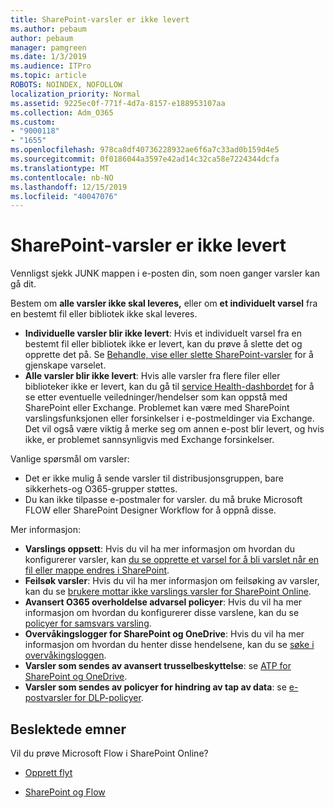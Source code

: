 ```yaml
---
title: SharePoint-varsler er ikke levert
ms.author: pebaum
author: pebaum
manager: pamgreen
ms.date: 1/3/2019
ms.audience: ITPro
ms.topic: article
ROBOTS: NOINDEX, NOFOLLOW
localization_priority: Normal
ms.assetid: 9225ec0f-771f-4d7a-8157-e188953107aa
ms.collection: Adm_O365
ms.custom:
- "9000118"
- "1655"
ms.openlocfilehash: 978ca8df40736228932ae6f6a7c33ad0b159d4e5
ms.sourcegitcommit: 0f0186044a3597e42ad14c32ca58e7224344dcfa
ms.translationtype: MT
ms.contentlocale: nb-NO
ms.lasthandoff: 12/15/2019
ms.locfileid: "40047076"
---
```

# <a name="sharepoint-alert-notifications-not-delivered"></a>SharePoint-varsler er ikke levert

Vennligst sjekk JUNK mappen i e-posten din, som noen ganger varsler kan gå dit.

Bestem om **alle varsler ikke skal leveres,** eller om **et individuelt varsel** fra en bestemt fil eller bibliotek ikke skal leveres.

- **Individuelle varsler blir ikke levert**: Hvis et individuelt varsel fra en bestemt fil eller bibliotek ikke er levert, kan du prøve å slette det og opprette det på. Se [Behandle, vise eller slette SharePoint-varsler](https://support.office.com/article/manage-view-or-delete-sharepoint-alerts-99dfb19c-9a90-4a8c-aba1-aa8c8afb0de2?ui=en-US&rs=&ad=US#ID0EAADAAA=Online) for å gjenskape varselet.
- **Alle varsler blir ikke levert**: Hvis alle varsler fra flere filer eller biblioteker ikke er levert, kan du gå til [service Health-dashbordet](https://admin.microsoft.com/AdminPortal/Home#/servicehealth) for å se etter eventuelle veiledninger/hendelser som kan oppstå med SharePoint eller Exchange. Problemet kan være med SharePoint varslingsfunksjonen eller forsinkelser i e-postmeldinger via Exchange. Det vil også være viktig å merke seg om annen e-post blir levert, og hvis ikke, er problemet sannsynligvis med Exchange forsinkelser.

Vanlige spørsmål om varsler:

- Det er ikke mulig å sende varsler til distribusjonsgruppen, bare sikkerhets-og O365-grupper støttes.
- Du kan ikke tilpasse e-postmaler for varsler. du må bruke Microsoft FLOW eller SharePoint Designer Workflow for å oppnå disse.

Mer informasjon:

- **Varslings oppsett**: Hvis du vil ha mer informasjon om hvordan du konfigurerer varsler, kan [du se opprette et varsel for å bli varslet når en fil eller mappe endres i SharePoint](https://support.office.com/article/create-an-alert-to-get-notified-when-a-file-or-folder-changes-in-sharepoint-e5a79e7b-a146-46da-a9ef-d65409ba8918).
- **Feilsøk varsler**: Hvis du vil ha mer informasjon om feilsøking av varsler, kan du se [brukere mottar ikke varslings varsler for SharePoint Online](https://docs.microsoft.com/sharepoint/support/sites/no-alert-notifications).
- **Avansert O365 overholdelse advarsel policyer**: Hvis du vil ha mer informasjon om hvordan du konfigurerer disse varslene, kan du se [policyer for samsvars varsling](https://docs.microsoft.com/office365/securitycompliance/alert-policies).
- **Overvåkingslogger for SharePoint og OneDrive**: Hvis du vil ha mer informasjon om hvordan du henter disse hendelsene, kan du se [søke i overvåkingsloggen](https://docs.microsoft.com/office365/securitycompliance/search-the-audit-log-in-security-and-compliance#search-the-audit-log).
- **Varsler som sendes av avansert trusselbeskyttelse**: se [ATP for SharePoint og OneDrive](https://docs.microsoft.com/office365/securitycompliance/atp-for-spo-odb-and-teams).
- **Varsler som sendes av policyer for hindring av tap av data**: se [e-postvarsler for DLP-policyer](https://docs.microsoft.com/office365/securitycompliance/use-notifications-and-policy-tips).

## <a name="related-topics"></a>Beslektede emner

Vil du prøve Microsoft Flow i SharePoint Online?

- [Opprett flyt](https://support.office.com/article/a9c3e03b-0654-46af-a254-20252e580d01)

- [SharePoint og Flow](https://flow.microsoft.com//blog/sharepoint-and-flow/)
